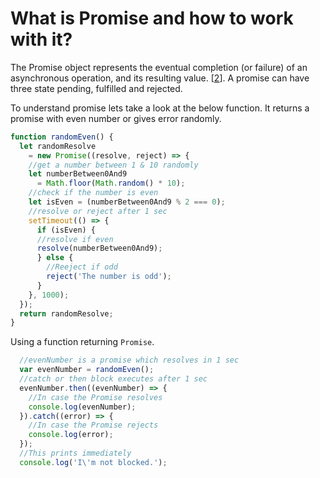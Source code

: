 # What is Promise and how to work with it?

The Promise object represents the eventual completion (or failure) of an asynchronous operation, and its resulting value. [[2](https://developer.mozilla.org/en-US/docs/Web/JavaScript/Reference/Global_Objects/Promise)]. A promise can have three state pending, fulfilled and rejected.

To understand promise lets take a look at the below function. It returns a promise with even number or gives error randomly.
```js
function randomEven() {
  let randomResolve 
    = new Promise((resolve, reject) => {
    //get a number between 1 & 10 randomly
    let numberBetween0And9 
      = Math.floor(Math.random() * 10);
    //check if the number is even
    let isEven = (numberBetween0And9 % 2 === 0);
    //resolve or reject after 1 sec
    setTimeout(() => {
      if (isEven) {
      //resolve if even
      resolve(numberBetween0And9);
      } else {
        //Reeject if odd
        reject('The number is odd');
      }
    }, 1000);
  });
  return randomResolve;
}
```
Using a function returning `Promise`.
```js
  //evenNumber is a promise which resolves in 1 sec
  var evenNumber = randomEven();
  //catch or then block executes after 1 sec
  evenNumber.then((evenNumber) => {
    //In case the Promise resolves
    console.log(evenNumber);
  }).catch((error) => {
    //In case the Promise rejects
    console.log(error);
  });
  //This prints immediately
  console.log('I\'m not blocked.');
```